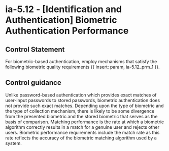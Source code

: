 # ia-5.12 - \[Identification and Authentication\] Biometric Authentication Performance

## Control Statement

For biometric-based authentication, employ mechanisms that satisfy the following biometric quality requirements {{ insert: param, ia-5.12_prm_1 }}.

## Control guidance

Unlike password-based authentication which provides exact matches of user-input passwords to stored passwords, biometric authentication does not provide such exact matches. Depending upon the type of biometric and the type of collection mechanism, there is likely to be some divergence from the presented biometric and the stored biometric that serves as the basis of comparison. Matching performance is the rate at which a biometric algorithm correctly results in a match for a genuine user and rejects other users. Biometric performance requirements include the match rate as this rate reflects the accuracy of the biometric matching algorithm used by a system.
